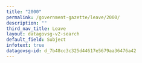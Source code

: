 ```yaml
---
title: "2000"
permalink: /government-gazette/leave/2000/
description: ""
third_nav_title: Leave
layout: datagovsg-v2-search
default_field: Subject
infotext: true
datagovsg-id: d_7b48cc3c325d44617e5679aa36476a42
---
```

